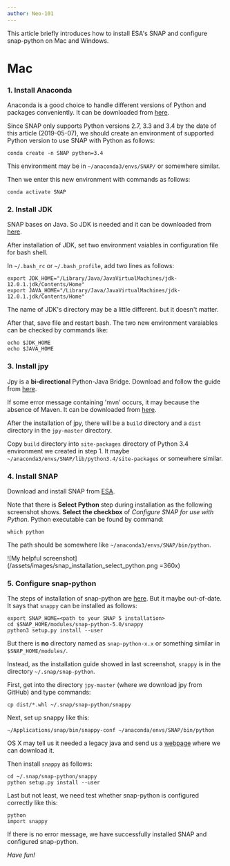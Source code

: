 ```yaml
---
author: Neo-101
---
```


This article briefly introduces how to install ESA's SNAP and configure snap-python on Mac and Windows.

# Mac

### 1. Install Anaconda

Anaconda is a good choice to handle different versions of Python and packages conveniently. It can be downloaded from [here](https://www.anaconda.com/distribution/).

Since SNAP only supports Python versions 2.7, 3.3 and 3.4 by the date of this article (2019-05-07), we should create an environment of supported Python version to use SNAP with Python as follows:

```
conda create -n SNAP python=3.4
```

This environment may be in `~/anaconda3/envs/SNAP/` or somewhere similar.

Then we enter this new environment with commands as follows:

```
conda activate SNAP
```

### 2. Install JDK

SNAP bases on Java. So JDK is needed and it can be downloaded from [here](https://www.oracle.com/technetwork/java/javase/downloads/index.html).

After installation of JDK, set two environment vaiables in configuration file for bash shell. 

In `~/.bash_rc` or `~/.bash_profile`, add two lines as follows:

```
export JDK_HOME="/Library/Java/JavaVirtualMachines/jdk-12.0.1.jdk/Contents/Home"
export JAVA_HOME="/Library/Java/JavaVirtualMachines/jdk-12.0.1.jdk/Contents/Home"
```

The name of JDK's directory may be a little different. but it doesn't matter.

After that, save file and restart bash. The two new environment varaiables can be checked by commands like:

```
echo $JDK_HOME
echo $JAVA_HOME
```

### 3. Install jpy

Jpy is a **bi-directional** Python-Java Bridge. Download and follow the guide from [here](https://github.com/bcdev/jpy).

If some error message containing 'mvn' occurs, it may because the absence of Maven. It can be downloaded from [here](https://maven.apache.org/). 

After the installation of jpy, there will be a `build` directory and a `dist` directory in the `jpy-master` directory. 

Copy `build` directory into `site-packages` directory of Python 3.4 environment we created in step 1. It maybe `~/anaconda3/envs/SNAP/lib/python3.4/site-packages` or somewhere similar. 

### 4. Install SNAP

Download and install SNAP from [ESA](http://step.esa.int/main/download/).

Note that there is **Select Python** step during installation as the following screenshot shows. **Select the checkbox** of *Configure SNAP for use with Python*. Python executable can be found by command:

```
which python
```

The path should be somewhere like `~/anaconda3/envs/SNAP/bin/python`. 

![My helpful screenshot](/assets/images/snap_installation_select_python.png =360x)

### 5. Configure snap-python

The steps of installation of snap-python are [here](https://github.com/senbox-org/snap-engine/tree/master/snap-python/src/main/resources). But it maybe out-of-date. It says that `snappy` can be installed as follows:
```
export SNAP_HOME=<path to your SNAP 5 installation>
cd $SNAP_HOME/modules/snap-python-5.0/snappy
python3 setup.py install --user
```
But there is **no** directory named as `snap-python-x.x` or something similar in `$SNAP_HOME/modules/`. 

Instead, as the installation guide showed in last screenshot, `snappy` is in the directory `~/.snap/snap-python`.

First, get into the directory `jpy-master` (where we download jpy from GitHub) and type commands:

```
cp dist/*.whl ~/.snap/snap-python/snappy
```

Next, set up snappy like this:

```
~/Applications/snap/bin/snappy-conf ~/anaconda/envs/SNAP/bin/python
```

OS X may tell us it needed a legacy java and send us a [webpage](https://support.apple.com/kb/DL1572) where we can download it.

Then install `snappy` as follows:

```
cd ~/.snap/snap-python/snappy
python setup.py install --user
```

Last but not least, we need test whether snap-python is configured correctly like this:

```
python
import snappy
```

If there is no error message, we have successfully installed SNAP and configured snap-python.

*Have fun!*
